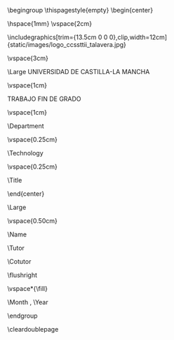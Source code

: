 \begingroup
\thispagestyle{empty}
\begin{center}

\hspace{1mm}
\vspace{2cm}

\includegraphics[trim={13.5cm 0 0 0},clip,width=12cm]{static/images/logo_ccssttii_talavera.jpg}

\vspace{3cm}

\Large
UNIVERSIDAD DE CASTILLA-LA MANCHA

\vspace{1cm}

TRABAJO FIN DE GRADO

\vspace{1cm}

 \Department

\vspace{0.25cm}

 \Technology

\vspace{0.25cm}

\Title

\end{center}

\Large

\vspace{0.50cm}

 \Name

 \Tutor

 \Cotutor

\flushright

\vspace*{\fill}

\Month , \Year

\endgroup

\cleardoublepage

